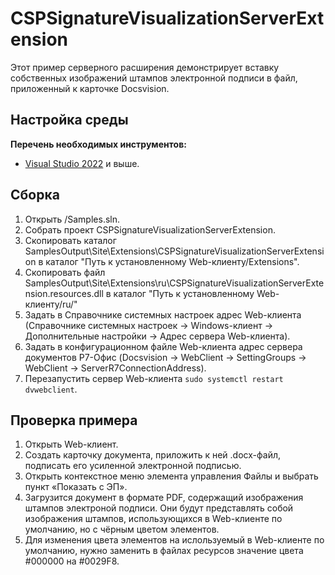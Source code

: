 # CSPSignatureVisualizationServerExtension

Этот пример серверного расширения демонстрирует вставку собственных изображений штампов электронной подписи в файл, приложенный к карточке Docsvision.

## Настройка среды

**Перечень необходимых инструментов:** 
* [Visual Studio 2022](https://www.visualstudio.com) и выше.

## Сборка

1. Открыть /Samples.sln.
2. Собрать проект CSPSignatureVisualizationServerExtension.
3. Скопировать каталог SamplesOutput\Site\Extensions\CSPSignatureVisualizationServerExtension в каталог "Путь к установленному Web-клиенту/Extensions".
4. Скопировать файл SamplesOutput\Site\Extensions\ru\CSPSignatureVisualizationServerExtension.resources.dll в каталог "Путь к установленному Web-клиенту/ru/"
5. Задать в Справочнике системных настроек адрес Web-клиента (Справочнике системных настроек -> Windows-клиент -> Дополнительные настройки -> Адрес сервера Web-клиента).
6. Задать в конфигурационном файле Web-клиента адрес сервера документов Р7-Офис (Docsvision -> WebClient -> SettingGroups -> WebClient -> ServerR7ConnectionAddress).
7. Перезапустить сервер Web-клиента `sudo systemctl restart dvwebclient`.

## Проверка примера

1. Открыть Web-клиент.
2. Создать карточку документа, приложить к ней .docx-файл, подписать его усиленной электронной подписью.
3. Открыть контекстное меню элемента управления Файлы и выбрать пункт «Показать с ЭП».
4. Загрузится документ в формате PDF, содержащий изображения штампов электроной подписи. Они будут представлять собой изображения штампов, использующихся в Web-клиенте по умолчанию, но с чёрным цветом элементов.
5. Для изменения цвета элементов на ислользуемый в Web-клиенте по умолчанию, нужно заменить в файлах ресурсов значение цвета #000000 на #0029F8.